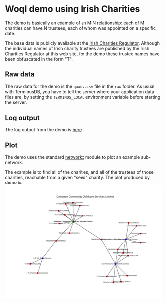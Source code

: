 # Woql demo using Irish Charities 

The demo is basically an example of an M:N relationship: each of M charities can have N trustees,  each of whom was appointed on a specific date.

The base data is publicly available at the [Irish Charities Regulator](https://www.charitiesregulator.ie/en/information-for-the-public/search-the-register-of-charities).  Although the individual names of Irish charity trustees are published by the Irish Charities Regulator at this web site,  for the demo these trustee names have been obfuscated in the form "T<number>".

## Raw data
The raw data for the demo is the `quads.csv` file in the `raw` folder.  As usual with TerminusDB,  you have to tell the server where your application data files are,  by setting the `TERMINUS_LOCAL` environment variable before starting the server.

## Log output
The log output from the demo is [here](https://github.com/Chrisjhorn/terminusDB/blob/master/charities/log.txt)

## Plot
The demo uses the standard [networkx](https://networkx.github.io/) module to plot an example sub-network.

The example is to find all of the charities,  and all of the trustees of those charities,  reachable from a given "seed" charity.  The plot produced by demo is: ![plot](https://github.com/Chrisjhorn/terminusDB/blob/master/charities/charities.png)


